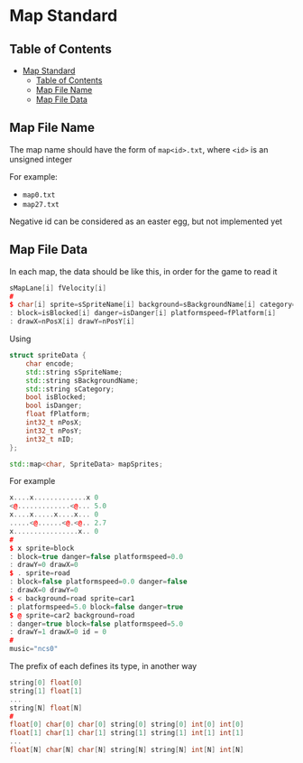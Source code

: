 # Map Standard

## Table of Contents

- [Map Standard](#map-standard)
    - [Table of Contents](#table-of-contents)
    - [Map File Name](#map-file-name)
    - [Map File Data](#map-file-data)

## Map File Name

The map name should have the form of `map<id>.txt`, where `<id>` is an unsigned integer

For example:

- `map0.txt`
- `map27.txt`

Negative id can be considered as an easter egg, but not implemented yet

## Map File Data

In each map, the data should be like this, in order for the game to read it

```cpp
sMapLane[i] fVelocity[i]
#
$ char[i] sprite=sSpriteName[i] background=sBackgroundName[i] category=sCategory[i]
: block=isBlocked[i] danger=isDanger[i] platformspeed=fPlatform[i] 
: drawX=nPosX[i] drawY=nPosY[i]
```

Using

```cpp
struct spriteData {
    char encode;
    std::string sSpriteName;
    std::string sBackgroundName;
    std::string sCategory;
    bool isBlocked;
    bool isDanger;
    float fPlatform;
    int32_t nPosX;
    int32_t nPosY;
    int32_t nID;
};

std::map<char, SpriteData> mapSprites;
```

For example

```cpp
x....x.............x 0
<@.............<@... 5.0
x....x.....x....x... 0
.....<@......<@.<@.. 2.7
x................x.. 0
#
$ x sprite=block
: block=true danger=false platformspeed=0.0 
: drawY=0 drawX=0
$ . sprite=road
: block=false platformspeed=0.0 danger=false
: drawX=0 drawY=0
$ < background=road sprite=car1
: platformspeed=5.0 block=false danger=true
$ @ sprite=car2 background=road
: danger=true block=false platformspeed=5.0 
: drawY=1 drawX=0 id = 0
#
music="ncs0"
```

The prefix of each defines its type, in another way

```cpp
string[0] float[0]
string[1] float[1]
...
string[N] float[N]
#
float[0] char[0] char[0] string[0] string[0] int[0] int[0]
float[1] char[1] char[1] string[1] string[1] int[1] int[1]
...
float[N] char[N] char[N] string[N] string[N] int[N] int[N]
```
